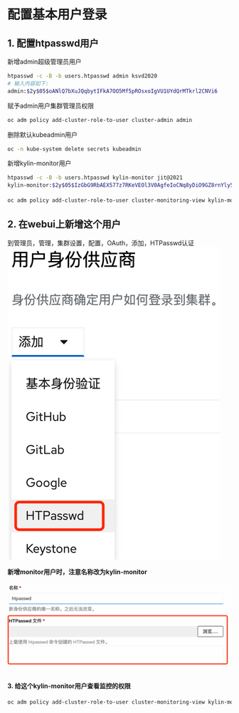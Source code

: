 # 配置基本用户登录

## 1. 配置htpasswd用户

新增admin超级管理员用户
```bash
htpasswd -c -B -b users.htpasswd admin ksvd2020
# 输入内容如下:
admin:$2y$05$oANlQ7bXuJQqbytIFkA7OO5Mf5pROsxoIgVU1UYdQrMTkrl2CNVi6
```

赋予admin用户集群管理员权限
```bash
oc adm policy add-cluster-role-to-user cluster-admin admin
```

删除默认kubeadmin用户
```bash
oc -n kube-system delete secrets kubeadmin
```

新增kylin-monitor用户
```bash
htpasswd -c -B -b users.htpasswd kylin-monitor jit@2021
kylin-monitor:$2y$05$IzGbG9RbAEX577z7RKeVEOl3V0AgfeIoCNq8yDiO9GZ8rnYly5Tlu

oc adm policy add-cluster-role-to-user cluster-monitoring-view kylin-monitor
```

## 2. 在webui上新增这个用户

到管理员，管理，集群设置，配置，OAuth，添加，HTPasswd认证
![](../2022-03-02-10-06-43.png)

**新增monitor用户时，注意名称改为kylin-monitor**

![](../2022-03-02-10-07-30.png)

#### 3. 给这个kylin-monitor用户查看监控的权限

```bash
oc adm policy add-cluster-role-to-user cluster-monitoring-view kylin-monitor
```
